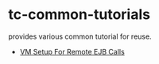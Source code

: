 # tc-common-tutorials
provides various common tutorial for reuse.

- [VM Setup For Remote EJB Calls](remote_ejb_call/vm-setup.md)
